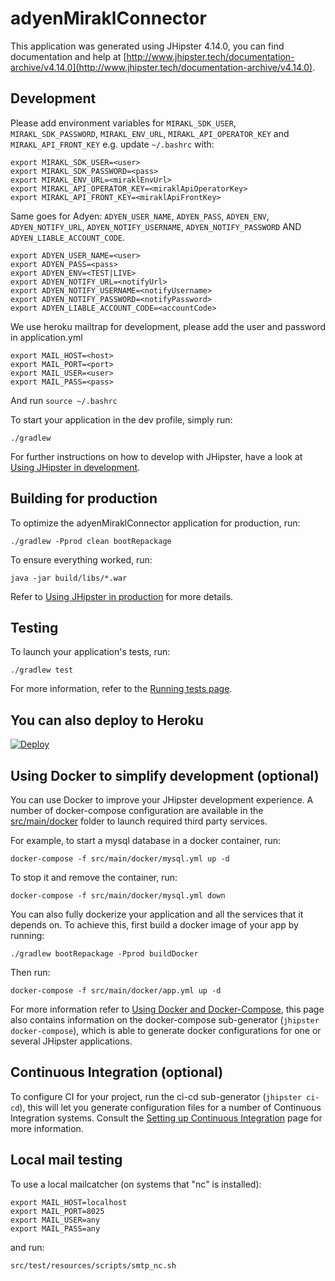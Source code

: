 # adyenMiraklConnector
This application was generated using JHipster 4.14.0, you can find documentation and help at [http://www.jhipster.tech/documentation-archive/v4.14.0](http://www.jhipster.tech/documentation-archive/v4.14.0).

## Development

Please add environment variables for `MIRAKL_SDK_USER`, `MIRAKL_SDK_PASSWORD`, `MIRAKL_ENV_URL`, `MIRAKL_API_OPERATOR_KEY` and `MIRAKL_API_FRONT_KEY` e.g.
update `~/.bashrc` with:
```
export MIRAKL_SDK_USER=<user>
export MIRAKL_SDK_PASSWORD=<pass>
export MIRAKL_ENV_URL=<miraklEnvUrl>
export MIRAKL_API_OPERATOR_KEY=<miraklApiOperatorKey>
export MIRAKL_API_FRONT_KEY=<miraklApiFrontKey>
```

Same goes for Adyen: `ADYEN_USER_NAME`, `ADYEN_PASS`, `ADYEN_ENV`, `ADYEN_NOTIFY_URL`, `ADYEN_NOTIFY_USERNAME`, `ADYEN_NOTIFY_PASSWORD` AND `ADYEN_LIABLE_ACCOUNT_CODE`. 
```
export ADYEN_USER_NAME=<user>
export ADYEN_PASS=<pass>
export ADYEN_ENV=<TEST|LIVE>
export ADYEN_NOTIFY_URL=<notifyUrl>
export ADYEN_NOTIFY_USERNAME=<notifyUsername>
export ADYEN_NOTIFY_PASSWORD=<notifyPassword>
export ADYEN_LIABLE_ACCOUNT_CODE=<accountCode>
```

We use heroku mailtrap for development, please add the user and password in application.yml
```
export MAIL_HOST=<host>
export MAIL_PORT=<port>
export MAIL_USER=<user>
export MAIL_PASS=<pass>
```

And run `source ~/.bashrc`



To start your application in the dev profile, simply run:

    ./gradlew


For further instructions on how to develop with JHipster, have a look at [Using JHipster in development][].



## Building for production

To optimize the adyenMiraklConnector application for production, run:

    ./gradlew -Pprod clean bootRepackage

To ensure everything worked, run:

    java -jar build/libs/*.war


Refer to [Using JHipster in production][] for more details.

## Testing

To launch your application's tests, run:

    ./gradlew test

For more information, refer to the [Running tests page][].

## You can also deploy to Heroku
[![Deploy](https://www.herokucdn.com/deploy/button.png)](https://heroku.com/deploy)

## Using Docker to simplify development (optional)

You can use Docker to improve your JHipster development experience. A number of docker-compose configuration are available in the [src/main/docker](src/main/docker) folder to launch required third party services.

For example, to start a mysql database in a docker container, run:

    docker-compose -f src/main/docker/mysql.yml up -d

To stop it and remove the container, run:

    docker-compose -f src/main/docker/mysql.yml down

You can also fully dockerize your application and all the services that it depends on.
To achieve this, first build a docker image of your app by running:

    ./gradlew bootRepackage -Pprod buildDocker

Then run:

    docker-compose -f src/main/docker/app.yml up -d

For more information refer to [Using Docker and Docker-Compose][], this page also contains information on the docker-compose sub-generator (`jhipster docker-compose`), which is able to generate docker configurations for one or several JHipster applications.

## Continuous Integration (optional)

To configure CI for your project, run the ci-cd sub-generator (`jhipster ci-cd`), this will let you generate configuration files for a number of Continuous Integration systems. Consult the [Setting up Continuous Integration][] page for more information.

[JHipster Homepage and latest documentation]: http://www.jhipster.tech
[JHipster 4.14.0 archive]: http://www.jhipster.tech/documentation-archive/v4.14.0

[Using JHipster in development]: http://www.jhipster.tech/documentation-archive/v4.14.0/development/
[Using Docker and Docker-Compose]: http://www.jhipster.tech/documentation-archive/v4.14.0/docker-compose
[Using JHipster in production]: http://www.jhipster.tech/documentation-archive/v4.14.0/production/
[Running tests page]: http://www.jhipster.tech/documentation-archive/v4.14.0/running-tests/
[Setting up Continuous Integration]: http://www.jhipster.tech/documentation-archive/v4.14.0/setting-up-ci/

## Local mail testing

To use a local mailcatcher (on systems that "nc" is installed):
    
```
export MAIL_HOST=localhost
export MAIL_PORT=8025
export MAIL_USER=any
export MAIL_PASS=any
```

and run:

    src/test/resources/scripts/smtp_nc.sh
    
